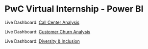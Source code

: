 # PwC Virtual Internship - Power BI 

Live Dashboard: [Call Center Analysis](https://www.novypro.com/project/atliq-mart-supply-chain-analysis-4)

Live Dashboard: [Customer Churn Analysis](https://www.novypro.com/project/atliq-mart-supply-chain-analysis-4)

Live Dashboard: [Diversity & Inclusion](https://www.novypro.com/project/atliq-mart-supply-chain-analysis-4)

